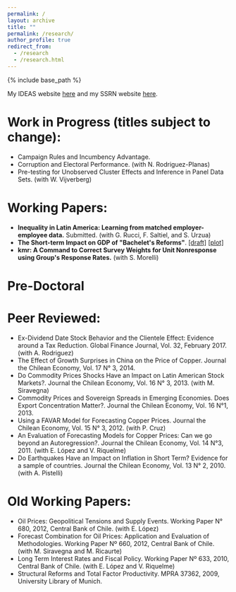 ```yaml
---
permalink: /
layout: archive
title: ""
permalink: /research/
author_profile: true
redirect_from:
  - /research
  - /research.html
---
```


{% include base_path %}

My IDEAS website [here](https://ideas.repec.org/f/pmu357.html) and my SSRN website [here](https://papers.ssrn.com/sol3/cf_dev/AbsByAuth.cfm?per_id=1614662).

# Work in Progress (titles subject to change):

* Campaign Rules and Incumbency Advantage.
* Corruption and Electoral Performance. (with N. Rodriguez-Planas)
* Pre-testing for Unobserved Cluster Effects and Inference in Panel Data Sets. (with W. Vijverberg)

# Working Papers:

* **Inequality in Latin America: Learning from matched employer-employee data.** Submitted. (with G. Rucci, F. Saltiel, and S. Urzua)
* **The Short-term Impact on GDP of "Bachelet's Reforms"**. [[draft]](https://papers.ssrn.com/sol3/Delivery.cfm/SSRN_ID3266178_code1614662.pdf?abstractid=3216795) [[plot]](http://erciomunoz.github.io/files/main_comm_a.pdf)
* **kmr: A Command to Correct Survey Weights for Unit Nonresponse using Group's Response Rates.** (with S. Morelli)

# Pre-Doctoral
# Peer Reviewed:

* Ex-Dividend Date Stock Behavior and the Clientele Effect: Evidence around a Tax Reduction. Global Finance Journal, Vol. 32, February 2017. (with A. Rodriguez) 
* The Effect of Growth Surprises in China on the Price of Copper. Journal the Chilean Economy, Vol. 17 N° 3, 2014.
* Do Commodity Prices Shocks Have an Impact on Latin American Stock Markets?. Journal the Chilean Economy, Vol. 16 N° 3, 2013. (with M. Siravegna)
* Commodity Prices and Sovereign Spreads in Emerging Economies. Does Export Concentration Matter?. Journal the Chilean Economy, Vol. 16 N°1, 2013.
* Using a FAVAR Model for Forecasting Copper Prices. Journal the Chilean Economy, Vol. 15 N° 3, 2012. (with P. Cruz)
* An Evaluation of Forecasting Models for Copper Prices: Can we go beyond an Autoregression?. Journal the Chilean Economy, Vol. 14 N°3, 2011. (with E. López and V. Riquelme)
* Do Earthquakes Have an Impact on Inflation in Short Term? Evidence for a sample of countries. Journal the Chilean Economy, Vol. 13 N° 2, 2010. (with A. Pistelli)

#  Old Working Papers:

* Oil Prices: Geopolitical Tensions and Supply Events. Working Paper N° 680, 2012, Central Bank of Chile. (with E. López) 
* Forecast Combination for Oil Prices: Application and Evaluation of Methodologies. Working Paper Nº 660, 2012, Central Bank of Chile. (with M. Siravegna and M. Ricaurte) 
* Long Term Interest Rates and Fiscal Policy. Working Paper Nº 633, 2010, Central Bank of Chile. (with E. López and V. Riquelme)
* Structural Reforms and Total Factor Productivity. MPRA 37362, 2009, University Library of Munich. 

